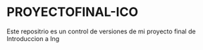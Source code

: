 # PROYECTOFINAL-ICO
Este repositrio es un control de versiones de mi proyecto final de Introduccion a Ing
